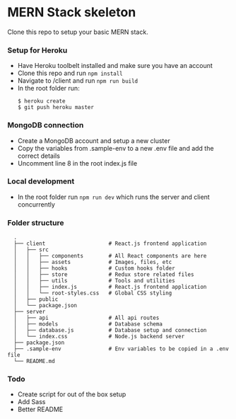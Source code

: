 # MERN Stack skeleton
Clone this repo to setup your basic MERN stack.

### Setup for Heroku
- Have Heroku toolbelt installed and make sure you have an account
- Clone this repo and run ```npm install```
- Navigate to /client and run ```npm run build```
- In the root folder run:
  ```
  $ heroku create
  $ git push heroku master
  ```

### MongoDB connection
- Create a MongoDB account and setup a new cluster
- Copy the variables from .sample-env to a new .env file and add the correct details
- Uncomment line 8 in the root index.js file

### Local development
- In the root folder run ```npm run dev``` which runs the server and client concurrently

### Folder structure
```
  .
  ├── client                    # React.js frontend application
  │   ├── src                 
  │   │   ├── components        # All React components are here   
  │   │   ├── assets            # Images, files, etc  
  │   │   ├── hooks             # Custom hooks folder
  │   │   ├── store             # Redux store related files
  │   │   ├── utils             # Tools and utilities
  │   │   ├── index.js          # React.js frontend application
  │   │   └── root-styles.css   # Global CSS styling
  │   ├── public                
  │   └── package.json        
  ├── server
  │   ├── api                   # All api routes
  │   ├── models                # Database schema
  │   ├── database.js           # Database setup and connection
  │   └── index.css             # Node.js backend server                    
  ├── package.json                 
  ├── .sample-env               # Env variables to be copied in a .env file   
  └── README.md
```

### Todo
- Create script for out of the box setup
- Add Sass
- Better README
